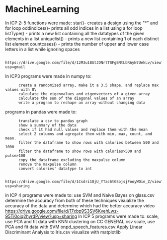 # MachineLearning

In ICP 2: 5 functions were made: 
          star()- creates a design using the "*" and for loop
          oddindices()- prints all odd indices in a list using a for loop
          listType() - prints a new list containing all the datatypes of the given elements in a list
          uniquelist() - prints a new list containing 1 of each distinct list element
          countcases() - prints the number of upper and lower case letters in a list while ignoring spaces

          https://drive.google.com/file/d/12M3u1BGtJDNrtT8FgBNtLbRAyN7UekLv/view?usp=gmail

In ICP3 programs were made in numpy to:

          create a randomized array, make it a 3,5 shape, and replace max values with 0\
          calculate the eigenvalues and eigenvectors of a given array
          calculate the sum of the diagonal values of an array
          write a program to reshape an array without changing data
          
programs in pandas were made to:
          
          translate a csv to pandas graph
          show a summary of the data
          check if it had null values and replace them with the mean
          select 2 columns and agregate them with min, max, count, and mean.
          filter the dataframe to show rows with calories between 500 and 1000
          filter the dataframe to show rows with calories>500 and pulse>100
          copy the dataframe excluding the maxpulse column
          remove the maxpulse column
          convert calories' datatype to int

          https://drive.google.com/file/d/1Csdri18jU_YTac6tGSojsjFooyWOie_Z/view?usp=sharing


in ICP 4 programs were made to:
          use SVM and Naive Bayes on glass.csv
          determine the accuracy from both of these techniques
          visualize the accuracy of the data and determine which had the better accuracy
          video
          https://drive.google.com/file/d/17xbp9S3SV6KvehLwz-95Ti0oiq2hyrdP/view?usp=sharing
In ICP 5 programs were made to:
          scale, use PCA and fit data with KNN clustering on CC GENERAL.csv
          scale, use PCA and fit data with SVM onpd_speech_features.csv
          Apply Linear Discriminant Analysis to Iris.csv
          visualize with matplotlib







